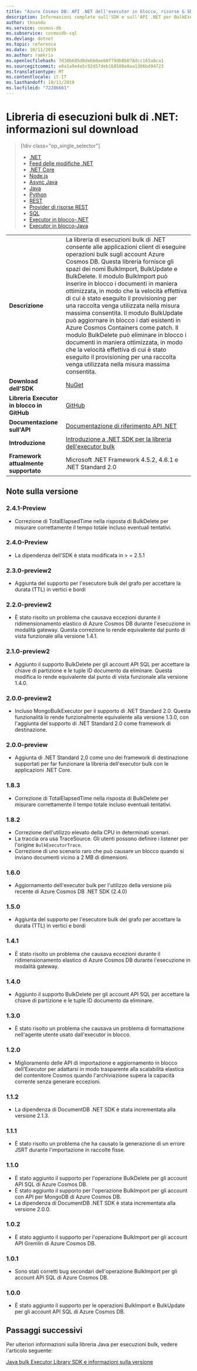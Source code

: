 ```yaml
---
title: "Azure Cosmos DB: API .NET dell'executor in blocco, risorse & SDK"
description: Informazioni complete sull'SDK e sull'API .NET per BulkExecutor, incluse le date di rilascio e di ritiro e le modifiche apportate tra le singole versioni di Azure Cosmos DB BulkExecutor .NET SDK.
author: tknandu
ms.service: cosmos-db
ms.subservice: cosmosdb-sql
ms.devlang: dotnet
ms.topic: reference
ms.date: 10/11/2019
ms.author: ramkris
ms.openlocfilehash: 7d30b685d0debb0aeb0f79db8b078dcc165a8ca1
ms.sourcegitcommit: e0a1a9e4a5c92d57deb168580e8aa1306bd94723
ms.translationtype: MT
ms.contentlocale: it-IT
ms.lasthandoff: 10/11/2019
ms.locfileid: "72286661"
---
```

# <a name="net-bulk-executor-library-download-information"></a>Libreria di esecuzioni bulk di .NET: informazioni sul download 

> [!div class="op_single_selector"]
> * [.NET](sql-api-sdk-dotnet.md)
> * [Feed delle modifiche .NET](sql-api-sdk-dotnet-changefeed.md)
> * [.NET Core](sql-api-sdk-dotnet-core.md)
> * [Node.js](sql-api-sdk-node.md)
> * [Async Java](sql-api-sdk-async-java.md)
> * [Java](sql-api-sdk-java.md)
> * [Python](sql-api-sdk-python.md)
> * [REST](https://docs.microsoft.com/rest/api/cosmos-db/)
> * [Provider di risorse REST](https://docs.microsoft.com/rest/api/cosmos-db-resource-provider/)
> * [SQL](sql-api-query-reference.md)
> * [Executor in blocco-.NET](sql-api-sdk-bulk-executor-dot-net.md)
> * [Executor in blocco-Java](sql-api-sdk-bulk-executor-java.md)

| |  |
|---|---|
| **Descrizione**| La libreria di esecuzioni bulk di .NET consente alle applicazioni client di eseguire operazioni bulk sugli account Azure Cosmos DB. Questa libreria fornisce gli spazi dei nomi BulkImport, BulkUpdate e BulkDelete. Il modulo BulkImport può inserire in blocco i documenti in maniera ottimizzata, in modo che la velocità effettiva di cui è stato eseguito il provisioning per una raccolta venga utilizzata nella misura massima consentita. Il modulo BulkUpdate può aggiornare in blocco i dati esistenti in Azure Cosmos Containers come patch. Il modulo BulkDelete può eliminare in blocco i documenti in maniera ottimizzata, in modo che la velocità effettiva di cui è stato eseguito il provisioning per una raccolta venga utilizzata nella misura massima consentita.|
|**Download dell'SDK**| [NuGet](https://www.nuget.org/packages/Microsoft.Azure.CosmosDB.BulkExecutor/) |
| **Libreria Executor in blocco in GitHub**| [GitHub](https://github.com/Azure/azure-cosmosdb-bulkexecutor-dotnet-getting-started)|
|**Documentazione sull'API**|[Documentazione di riferimento API .NET](https://docs.microsoft.com/dotnet/api/microsoft.azure.cosmosdb.bulkexecutor?view=azure-dotnet)|
|**Introduzione**|[Introduzione a .NET SDK per la libreria dell'executor bulk](bulk-executor-dot-net.md)|
| **Framework attualmente supportato**| Microsoft .NET Framework 4.5.2, 4.6.1 e .NET Standard 2.0 |

## <a name="release-notes"></a>Note sulla versione

### <a name="a-name241-preview241-preview"></a><a name="2.4.1-preview"/>2.4.1-Preview

* Correzione di TotalElapsedTime nella risposta di BulkDelete per misurare correttamente il tempo totale incluso eventuali tentativi.

### <a name="a-name240-preview240-preview"></a><a name="2.4.0-preview"/>2.4.0-Preview

* La dipendenza dell'SDK è stata modificata in > = 2.5.1

### <a name="a-name230-preview2230-preview2"></a><a name="2.3.0-preview2"/>2.3.0-preview2

* Aggiunta del supporto per l'esecutore bulk del grafo per accettare la durata (TTL) in vertici e bordi

### <a name="a-name220-preview2220-preview2"></a><a name="2.2.0-preview2"/>2.2.0-preview2

* È stato risolto un problema che causava eccezioni durante il ridimensionamento elastico di Azure Cosmos DB durante l'esecuzione in modalità gateway. Questa correzione lo rende equivalente dal punto di vista funzionale alla versione 1.4.1.

### <a name="a-name210-preview2210-preview2"></a><a name="2.1.0-preview2"/>2.1.0-preview2

* Aggiunto il supporto BulkDelete per gli account API SQL per accettare la chiave di partizione e le tuple ID documento da eliminare. Questa modifica lo rende equivalente dal punto di vista funzionale alla versione 1.4.0.

### <a name="a-name200-preview2200-preview2"></a><a name="2.0.0-preview2"/>2.0.0-preview2

* Incluso MongoBulkExecutor per il supporto di .NET Standard 2.0. Questa funzionalità lo rende funzionalmente equivalente alla versione 1.3.0, con l'aggiunta del supporto di .NET Standard 2.0 come framework di destinazione.

### <a name="a-name200-preview200-preview"></a><a name="2.0.0-preview"/>2.0.0-preview

* Aggiunta di .NET Standard 2,0 come uno dei framework di destinazione supportati per far funzionare la libreria dell'executor bulk con le applicazioni .NET Core.

### <a name="a-name183183"></a><a name="1.8.3"/>1.8.3

* Correzione di TotalElapsedTime nella risposta di BulkDelete per misurare correttamente il tempo totale incluso eventuali tentativi.

### <a name="a-name182182"></a><a name="1.8.2"/>1.8.2

* Correzione dell'utilizzo elevato della CPU in determinati scenari.
* La traccia ora usa TraceSource. Gli utenti possono definire i listener per l'origine `BulkExecutorTrace`.
* Correzione di uno scenario raro che può causare un blocco quando si inviano documenti vicino a 2 MB di dimensioni.

### <a name="a-name160160"></a><a name="1.6.0"/>1.6.0

* Aggiornamento dell'executor bulk per l'utilizzo della versione più recente di Azure Cosmos DB .NET SDK (2.4.0)

### <a name="a-name150150"></a><a name="1.5.0"/>1.5.0

* Aggiunta del supporto per l'esecutore bulk del grafo per accettare la durata (TTL) in vertici e bordi

### <a name="a-name141141"></a><a name="1.4.1"/>1.4.1

* È stato risolto un problema che causava eccezioni durante il ridimensionamento elastico di Azure Cosmos DB durante l'esecuzione in modalità gateway.

### <a name="a-name140140"></a><a name="1.4.0"/>1.4.0

* Aggiunto il supporto BulkDelete per gli account API SQL per accettare la chiave di partizione e le tuple ID documento da eliminare.

### <a name="a-name130130"></a><a name="1.3.0"/>1.3.0

* È stato risolto un problema che causava un problema di formattazione nell'agente utente usato dall'executor in blocco.

### <a name="a-name120120"></a><a name="1.2.0"/>1.2.0

* Miglioramento delle API di importazione e aggiornamento in blocco dell'Executor per adattarsi in modo trasparente alla scalabilità elastica del contenitore Cosmos quando l'archiviazione supera la capacità corrente senza generare eccezioni.

### <a name="a-name112112"></a><a name="1.1.2"/>1.1.2

* La dipendenza di DocumentDB .NET SDK è stata incrementata alla versione 2.1.3.

### <a name="a-name111111"></a><a name="1.1.1"/>1.1.1

* È stato risolto un problema che ha causato la generazione di un errore JSRT durante l'importazione in raccolte fisse.

### <a name="a-name110110"></a><a name="1.1.0"/>1.1.0

* È stato aggiunto il supporto per l'operazione BulkDelete per gli account API SQL di Azure Cosmos DB.
* È stato aggiunto il supporto per l'operazione BulkImport per gli account con API per MongoDB di Azure Cosmos DB.
* La dipendenza di DocumentDB .NET SDK è stata incrementata alla versione 2.0.0. 

### <a name="a-name102102"></a><a name="1.0.2"/>1.0.2

* È stato aggiunto il supporto per l'operazione BulkImport per gli account API Gremlin di Azure Cosmos DB.

### <a name="a-name101101"></a><a name="1.0.1"/>1.0.1

* Sono stati corretti bug secondari dell'operazione BulkImport per gli account API SQL di Azure Cosmos DB.

### <a name="a-name100100"></a><a name="1.0.0"/>1.0.0

* È stato aggiunto il supporto per le operazioni BulkImport e BulkUpdate per gli account API SQL di Azure Cosmos DB.

## <a name="next-steps"></a>Passaggi successivi

Per ulteriori informazioni sulla libreria Java per esecuzioni bulk, vedere l'articolo seguente:

[Java bulk Executor Library SDK e informazioni sulla versione](sql-api-sdk-bulk-executor-java.md)
